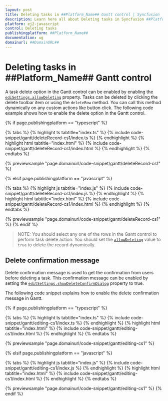 ```yaml
---
layout: post
title: Deleting tasks in ##Platform_Name## Gantt control | Syncfusion
description: Learn here all about Deleting tasks in Syncfusion ##Platform_Name## Gantt control of Syncfusion Essential JS 2 and more.
platform: ej2-javascript
control: Deleting tasks 
publishingplatform: ##Platform_Name##
documentation: ug
domainurl: ##DomainURL##
---
```


# Deleting tasks in ##Platform_Name## Gantt control

A task delete option in the Gantt control can be enabled by enabling the [`ediSettings.allowDeleting`](../../api/gantt/editSettings/#allowdeleting) property. Tasks can be deleted by clicking the delete toolbar item or using the `deleteRow` method. You can call this method dynamically on any custom actions like button click. The following code example shows how to enable the delete option in the Gantt control.

{% if page.publishingplatform == "typescript" %}

 {% tabs %}
{% highlight ts tabtitle="index.ts" %}
{% include code-snippet/gantt/deleteRecord-cs1/index.ts %}
{% endhighlight %}
{% highlight html tabtitle="index.html" %}
{% include code-snippet/gantt/deleteRecord-cs1/index.html %}
{% endhighlight %}
{% endtabs %}
        
{% previewsample "page.domainurl/code-snippet/gantt/deleteRecord-cs1" %}

{% elsif page.publishingplatform == "javascript" %}

{% tabs %}
{% highlight js tabtitle="index.js" %}
{% include code-snippet/gantt/deleteRecord-cs1/index.js %}
{% endhighlight %}
{% highlight html tabtitle="index.html" %}
{% include code-snippet/gantt/deleteRecord-cs1/index.html %}
{% endhighlight %}
{% endtabs %}

{% previewsample "page.domainurl/code-snippet/gantt/deleteRecord-cs1" %}
{% endif %}

> NOTE: You should select any one of the rows in the Gantt control to perform task delete action.
> You should set the [`allowDeleting`](../../api/gantt/editSettings/#allowdeleting) value to `true` to delete the record dynamically.

## Delete confirmation message

Delete confirmation message is used to get the confirmation from users before deleting a task. This confirmation message can be enabled by setting the [`editSettings.showDeleteConfirmDialog`](../../api/gantt/editSettings/#showdeleteconfirmdialog) property to true.

The following code snippet explains how to enable the delete confirmation message in Gantt.

{% if page.publishingplatform == "typescript" %}

 {% tabs %}
{% highlight ts tabtitle="index.ts" %}
{% include code-snippet/gantt/editing-cs1/index.ts %}
{% endhighlight %}
{% highlight html tabtitle="index.html" %}
{% include code-snippet/gantt/editing-cs1/index.html %}
{% endhighlight %}
{% endtabs %}
        
{% previewsample "page.domainurl/code-snippet/gantt/editing-cs1" %}

{% elsif page.publishingplatform == "javascript" %}

{% tabs %}
{% highlight js tabtitle="index.js" %}
{% include code-snippet/gantt/editing-cs1/index.js %}
{% endhighlight %}
{% highlight html tabtitle="index.html" %}
{% include code-snippet/gantt/editing-cs1/index.html %}
{% endhighlight %}
{% endtabs %}

{% previewsample "page.domainurl/code-snippet/gantt/editing-cs1" %}
{% endif %}